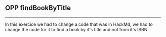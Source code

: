 ## OPP findBookByTitle
---

In this exercice we had to change a code that was in HackMd, we had to change the code for it to find a book by it's title and not from it's ISBN.
